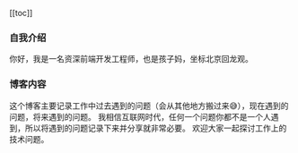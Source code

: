 [[toc]]

### 自我介绍
你好，我是一名资深前端开发工程师，也是孩子妈，坐标北京回龙观。

### 博客内容
这个博客主要记录工作中过去遇到的问题（会从其他地方搬过来😅），现在遇到的问题，将来遇到的问题。
我相信互联网时代，任何一个问题你都不是一个人遇到，所以将遇到的问题记录下来并分享就非常必要。
欢迎大家一起探讨工作上的技术问题。

